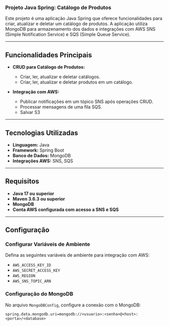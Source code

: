 ### Projeto Java Spring: Catálogo de Produtos

Este projeto é uma aplicação Java Spring que oferece funcionalidades para criar, atualizar e deletar um catálogo de produtos. A aplicação utiliza MongoDB para armazenamento dos dados e integrações com AWS SNS (Simple Notification Service) e SQS (Simple Queue Service).

---

## Funcionalidades Principais

- **CRUD para Catálogo de Produtos:**
  - Criar, ler, atualizar e deletar catálogos.
  - Criar, ler, atualizar e deletar produtos em um catálogo.

- **Integração com AWS:**
  - Publicar notificações em um tópico SNS após operações CRUD.
  - Processar mensagens de uma fila SQS.
  - Salvar S3

---

## Tecnologias Utilizadas

- **Linguagem:** Java
- **Framework:** Spring Boot
- **Banco de Dados:** MongoDB
- **Integrações AWS:** SNS, SQS

---

## Requisitos

- **Java 17 ou superior**
- **Maven 3.6.3 ou superior**
- **MongoDB**
- **Conta AWS configurada com acesso a SNS e SQS**

---

## Configuração

### Configurar Variáveis de Ambiente

Defina as seguintes variáveis de ambiente para integração com AWS:

- `AWS_ACCESS_KEY_ID`
- `AWS_SECRET_ACCESS_KEY`
- `AWS_REGION`
- `AWS_SNS_TOPIC_ARN`

### Configuração do MongoDB

No arquivo `MongoDBConfig`, configure a conexão com o MongoDB:

```properties
spring.data.mongodb.uri=mongodb://<usuario>:<senha>@<host>:<porta>/<database>
